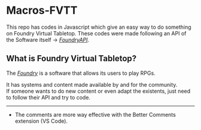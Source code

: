 # Macros-FVTT

This repo has codes in Javascript which give an easy way to do something on Foundry Virtual Tabletop.
These codes were made following an API of the Software itself &rarr; *[FoundryAPI](https://foundryvtt.com/api/v9/)*.

## What is Foundry Virtual Tabletop?

The *[Foundry](https://foundryvtt.com)* is a software that allows its users to play RPGs.

It has systems and content made available by and for the community.  
If someone wants to do new content or even adapt the existents, just need to follow their API and try to code.

---

* The comments are more way effective with the Better Comments extension (VS Code).
